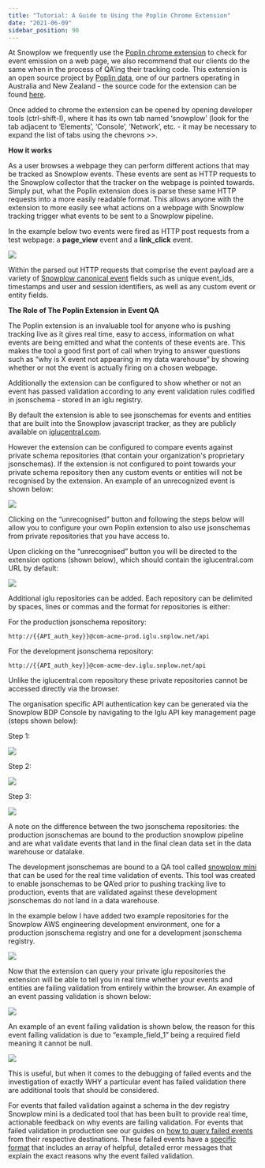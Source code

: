 ```yaml
---
title: "Tutorial: A Guide to Using the Poplin Chrome Extension"
date: "2021-06-09"
sidebar_position: 90
---
```


At Snowplow we frequently use the [Poplin chrome extension](https://chrome.google.com/webstore/detail/snowplow-inspector/maplkdomeamdlngconidoefjpogkmljm?hl=en) to check for event emission on a web page, we also recommend that our clients do the same when in the process of QA’ing their tracking code. This extension is an open source project by [Poplin data](https://poplindata.com/), one of our partners operating in Australia and New Zealand - the source code for the extension can be found [here](https://github.com/poplindata/chrome-snowplow-inspector).

Once added to chrome the extension can be opened by opening developer tools (ctrl-shift-I), where it has its own tab named ‘snowplow’ (look for the tab adjacent to ‘Elements’, ‘Console’, ‘Network’, etc. - it may be necessary to expand the list of tabs using the chevrons >>.

**How it works**

As a user browses a webpage they can perform different actions that may be tracked as Snowplow events. These events are sent as HTTP requests to the Snowplow collector that the tracker on the webpage is pointed towards. Simply put, what the Poplin extension does is parse these same HTTP requests into a more easily readable format. This allows anyone with the extension to more easily see what actions on a webpage with Snowplow tracking trigger what events to be sent to a Snowplow pipeline.

In the example below two events were fired as HTTP post requests from a test webpage: a **page_view** event and a **link_click** event.

![](images/using-poplin-chrome-extension.png)

Within the parsed out HTTP requests that comprise the event payload are a variety of [Snowplow canonical event](/docs/understanding-your-pipeline/canonical-event/index.md) fields such as unique event_ids, timestamps and user and session identifiers, as well as any custom event or entity fields.

**The Role of The Poplin Extension in Event QA**

The Poplin extension is an invaluable tool for anyone who is pushing tracking live as it gives real time, easy to access, information on what events are being emitted and what the contents of these events are. This makes the tool a good first port of call when trying to answer questions such as “why is X event not appearing in my data warehouse” by showing whether or not the event is actually firing on a chosen webpage.

Additionally the extension can be configured to show whether or not an event has passed validation according to any event validation rules codified in jsonschema - stored in an iglu registry.

By default the extension is able to see jsonschemas for events and entities that are built into the Snowplow javascript tracker, as they are publicly available on [iglucentral.com](http://iglucentral.com).

However the extension can be configured to compare events against private schema repositories (that contain your organization's proprietary jsonschemas). If the extension is not configured to point towards your private schema repository then any custom events or entities will not be recognised by the extension. An example of an unrecognized event is shown below:

![](images/unrecognized-event.png)

Clicking on the “unrecognised” button and following the steps below will allow you to configure your own Poplin extension to also use jsonschemas from private repositories that you have access to.

Upon clicking on the “unrecognised” button you will be directed to the extension options (shown below), which should contain the iglucentral.com URL by default:

![](images/snowplow-inspector.png)

Additional iglu repositories can be added. Each repository can be delimited by spaces, lines or commas and the format for repositories is either:

For the production jsonschema repository:

`http://{{API_auth_key}}@com-acme-prod.iglu.snplow.net/api`

For the development jsonschema repository:

`http://{{API_auth_key}}@com-acme-dev.iglu.snplow.net/api`

Unlike the iglucentral.com repository these private repositories cannot be accessed directly via the browser.

The organisation specific API authentication key can be generated via the Snowplow BDP Console by navigating to the Iglu API key management page (steps shown below):

Step 1:

![](images/snowplow-bdp-ui-manage-account.png)

Step 2:

![](images/Screenshot-2021-06-09-at-11.06.17.png)

Step 3:

![](images/Screenshot-2021-06-09-at-11.04.00.png)

A note on the difference between the two jsonschema repositories: the production jsonschemas are bound to the production snowplow pipeline and are what validate events that land in the final clean data set in the data warehouse or datalake.

The development jsonschemas are bound to a QA tool called [snowplow mini](https://github.com/snowplow/snowplow-mini) that can be used for the real time validation of events. This tool was created to enable jsonschemas to be QA’ed prior to pushing tracking live to production, events that are validated against these development jsonschemas do not land in a data warehouse.

In the example below I have added two example repositories for the Snowplow AWS engineering development environment, one for a production jsonschema registry and one for a development jsonschema registry.

![](images/snowplow-inspector-2.png)

Now that the extension can query your private iglu repositories the extension will be able to tell you in real time whether your events and entities are failing validation from entirely within the browser. An example of an event passing validation is shown below:

![](images/event-passing-validation.png)

An example of an event failing validation is shown below, the reason for this event failing validation is due to “example_field_1” being a required field meaning it cannot be null.

![](images/event-validation-failed.png)

This is useful, but when it comes to the debugging of failed events and the investigation of exactly WHY a particular event has failed validation there are additional tools that should be considered.

For events that failed validation against a schema in the dev registry Snowplow mini is a dedicated tool that has been built to provide real time, actionable feedback on why events are failing validation. For events that failed validation in production see our guides on [how to query failed events](/docs/managing-data-quality/failed-events/failed-events-in-athena-and-bigquery/index.md) from their respective destinations. These failed events have a [specific format](/docs/managing-data-quality/failed-events/understanding-failed-events/index.md) that includes an array of helpful, detailed error messages that explain the exact reasons why the event failed validation.
